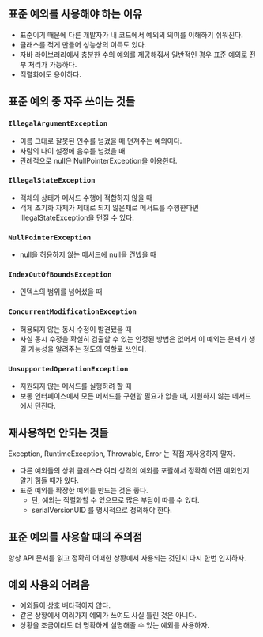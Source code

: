 ## 표준 예외를 사용해야 하는 이유
- 표준이기 때문에 다른 개발자가 내 코드에서 예외의 의미를 이해하기 쉬워진다.
- 클래스를 적게 만들어 성능상의 이득도 있다.
- 자바 라이브러리에서 충분한 수의 예외를 제공해줘서 일반적인 경우 표준 예외로 전부 처리가 가능하다.
- 직렬화에도 용이하다.

## 표준 예외 중 자주 쓰이는 것들

### `IllegalArgumentException`
- 이름 그대로 잘못된 인수를 넘겼을 때 던져주는 예외이다.
- 사람의 나이 설정에 음수를 넘겼을 때
- 관례적으로 null은 NullPointerException을 이용한다.

### `IllegalStateException`
- 객체의 상태가 메서드 수행에 적합하지 않을 때
- 객체 초기화 자체가 제대로 되지 않은채로 메서드를 수행한다면 IllegalStateException을 던질 수 있다.

### `NullPointerException`
- null을 허용하지 않는 메서드에 null을 건넸을 때

### `IndexOutOfBoundsException`
- 인덱스의 범위를 넘어섰을 때

### `ConcurrentModificationException`
- 허용되지 않는 동시 수정이 발견됐을 때
- 사실 동시 수정을 확실히 검출할 수 있는 안정된 방법은 없어서 이 예외는 문제가 생길 가능성을 알려주는 정도의 역할로 쓰인다.

### `UnsupportedOperationException`
- 지원되지 않는 메서드를 실행하려 할 때
- 보통 인터페이스에서 모든 메서드를 구현할 필요가 없을 때, 지원하지 않는 메서드에서 던진다.

## 재사용하면 안되는 것들
Exception, RuntimeException, Throwable, Error 는 직접 재사용하지 말자.
- 다른 예외들의 상위 클래스라 여러 성격의 예외를 포괄해서 정확히 어떤 예외인지 알기 힘들 때가 있다.
- 표준 예외를 확장한 예외를 만드는 것은 좋다.
  - 단, 예외는 직렬화할 수 있으므로 많은 부담이 따를 수 있다.
  - serialVersionUID 를 명시적으로 정의해야 한다.

## 표준 예외를 사용할 때의 주의점
항상 API 문서를 읽고 정확히 어떠한 상황에서 사용되는 것인지 다시 한번 인지하자.

## 예외 사용의 어려움
- 예외들이 상호 배타적이지 않다.
- 같은 상황에서 여러가지 예외가 쓰여도 사실 틀린 것은 아니다.
- 상황을 조금이라도 더 명확하게 설명해줄 수 있는 예외를 사용하자.
